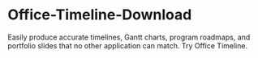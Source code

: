 # Office-Timeline-Download
Easily produce accurate timelines, Gantt charts, program roadmaps, and portfolio slides that no other application can match. Try Office Timeline.
